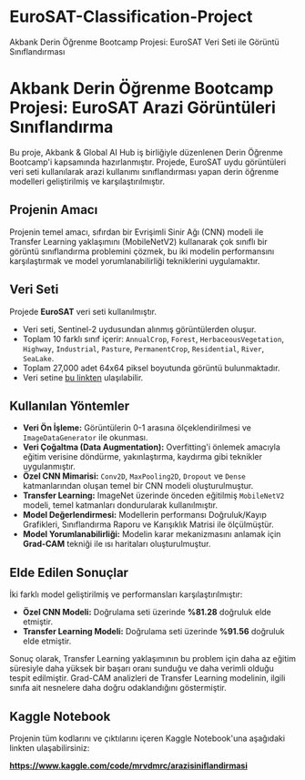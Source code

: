 # EuroSAT-Classification-Project
Akbank Derin Öğrenme Bootcamp Projesi: EuroSAT Veri Seti ile Görüntü Sınıflandırması
# Akbank Derin Öğrenme Bootcamp Projesi: EuroSAT Arazi Görüntüleri Sınıflandırma

Bu proje, Akbank & Global AI Hub iş birliğiyle düzenlenen Derin Öğrenme Bootcamp'i kapsamında hazırlanmıştır. Projede, EuroSAT uydu görüntüleri veri seti kullanılarak arazi kullanımı sınıflandırması yapan derin öğrenme modelleri geliştirilmiş ve karşılaştırılmıştır.

## Projenin Amacı
Projenin temel amacı, sıfırdan bir Evrişimli Sinir Ağı (CNN) modeli ile Transfer Learning yaklaşımını (MobileNetV2) kullanarak çok sınıflı bir görüntü sınıflandırma problemini çözmek, bu iki modelin performansını karşılaştırmak ve model yorumlanabilirliği tekniklerini uygulamaktır.

## Veri Seti
Projede **EuroSAT** veri seti kullanılmıştır.
- Veri seti, Sentinel-2 uydusundan alınmış görüntülerden oluşur.
- Toplam 10 farklı sınıf içerir: `AnnualCrop`, `Forest`, `HerbaceousVegetation`, `Highway`, `Industrial`, `Pasture`, `PermanentCrop`, `Residential`, `River`, `SeaLake`.
- Toplam 27,000 adet 64x64 piksel boyutunda görüntü bulunmaktadır.
- Veri setine [bu linkten](https://www.kaggle.com/datasets/apollo2506/eurosat-dataset) ulaşılabilir.

## Kullanılan Yöntemler
- **Veri Ön İşleme:** Görüntülerin 0-1 arasına ölçeklendirilmesi ve `ImageDataGenerator` ile okunması.
- **Veri Çoğaltma (Data Augmentation):** Overfitting'i önlemek amacıyla eğitim verisine döndürme, yakınlaştırma, kaydırma gibi teknikler uygulanmıştır.
- **Özel CNN Mimarisi:** `Conv2D`, `MaxPooling2D`, `Dropout` ve `Dense` katmanlarından oluşan temel bir CNN modeli oluşturulmuştur.
- **Transfer Learning:** ImageNet üzerinde önceden eğitilmiş `MobileNetV2` modeli, temel katmanları dondurularak kullanılmıştır.
- **Model Değerlendirmesi:** Modellerin performansı Doğruluk/Kayıp Grafikleri, Sınıflandırma Raporu ve Karışıklık Matrisi ile ölçülmüştür.
- **Model Yorumlanabilirliği:** Modelin karar mekanizmasını anlamak için **Grad-CAM** tekniği ile ısı haritaları oluşturulmuştur.

## Elde Edilen Sonuçlar
İki farklı model geliştirilmiş ve performansları karşılaştırılmıştır:
- **Özel CNN Modeli:** Doğrulama seti üzerinde **%81.28** doğruluk elde etmiştir.
- **Transfer Learning Modeli:** Doğrulama seti üzerinde **%91.56** doğruluk elde etmiştir.

Sonuç olarak, Transfer Learning yaklaşımının bu problem için daha az eğitim süresiyle daha yüksek bir başarı oranı sunduğu ve daha verimli olduğu tespit edilmiştir. Grad-CAM analizleri de Transfer Learning modelinin, ilgili sınıfa ait nesnelere daha doğru odaklandığını göstermiştir.

## Kaggle Notebook
Projenin tüm kodlarını ve çıktılarını içeren Kaggle Notebook'una aşağıdaki linkten ulaşabilirsiniz:

**https://www.kaggle.com/code/mrvdmrc/arazisiniflandirmasi**
